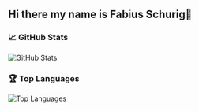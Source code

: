 ## Hi there my name is Fabius Schurig👋

### 📈 GitHub Stats
![GitHub Stats](https://github-readme-stats.vercel.app/api?username=gamius00&show_icons=true&theme=tokyonight)

### 🏆 Top Languages
![Top Languages](https://github-readme-stats.vercel.app/api/top-langs/?username=gamius00&layout=compact&theme=tokyonight)

